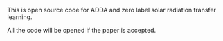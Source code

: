 This is open source code for ADDA and zero label solar radiation transfer learning. 

All the code will be opened if the paper is accepted. 
